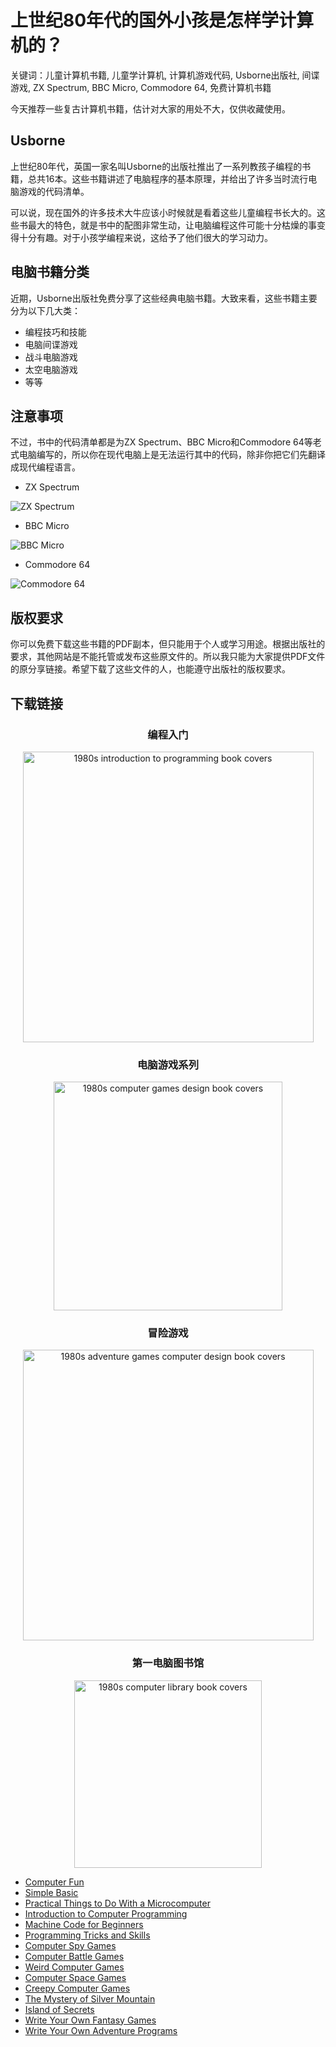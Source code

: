 # 上世纪80年代的国外小孩是怎样学计算机的？

关键词：儿童计算机书籍, 儿童学计算机, 计算机游戏代码, Usborne出版社, 间谍游戏, ZX Spectrum, BBC Micro, Commodore 64, 免费计算机书籍

今天推荐一些复古计算机书籍，估计对大家的用处不大，仅供收藏使用。

## Usborne

上世纪80年代，英国一家名叫Usborne的出版社推出了一系列教孩子编程的书籍，总共16本。这些书籍讲述了电脑程序的基本原理，并给出了许多当时流行电脑游戏的代码清单。

可以说，现在国外的许多技术大牛应该小时候就是看着这些儿童编程书长大的。这些书最大的特色，就是书中的配图非常生动，让电脑编程这件可能十分枯燥的事变得十分有趣。对于小孩学编程来说，这给予了他们很大的学习动力。

## 电脑书籍分类

近期，Usborne出版社免费分享了这些经典电脑书籍。大致来看，这些书籍主要分为以下几大类：

- 编程技巧和技能
- 电脑间谍游戏
- 战斗电脑游戏
- 太空电脑游戏
- 等等

## 注意事项

不过，书中的代码清单都是为ZX Spectrum、BBC Micro和Commodore 64等老式电脑编写的，所以你在现代电脑上是无法运行其中的代码，除非你把它们先翻译成现代编程语言。

- ZX Spectrum

![ZX Spectrum](http://photo.weibo.com/5721028293/photos/detail/photo_id/3957761493857671/album_id/3928564994045432)

- BBC Micro

![BBC Micro](http://ww1.sinaimg.cn/mw690/006faQNTgw1f2brqnxfapj30hc09wdgh.jpg)

- Commodore 64

![Commodore 64](http://ww1.sinaimg.cn/mw690/006faQNTgw1f2brqodwq0j30g7092752.jpg)

## 版权要求

你可以免费下载这些书籍的PDF副本，但只能用于个人或学习用途。根据出版社的要求，其他网站是不能托管或发布这些原文件的。所以我只能为大家提供PDF文件的原分享链接。希望下载了这些文件的人，也能遵守出版社的版权要求。

## 下载链接

<div style="text-align: center;">
    <h3>编程入门</h3>
    <p><img style="margin: 0px 0px 0px 0px;" src="http://www.raspberrypi-spy.co.uk/wp-content/uploads/2016/02/introduction-to-programming-books.jpg" alt="1980s introduction to programming book covers" usemap="#Map" width="465" border="0" class="no-display appear"></p>
    <map id="Map" name="Map">
        <area alt="Programming Tricks and Skills" coords="1,2,107,154" shape="rect" href="http://www.usborne.com/downloads/books/1980s-computer-books/programming-tricks-and-skills.pdf" target="_blank">
        <area alt="Machine Code for Beginners" coords="119,2,225,154" shape="rect" href="http://www.usborne.com/downloads/books/1980s-computer-books/machine-code-for-beginners.pdf" target="_blank">
        <area alt="Computer Programming: Basic for Beginners" coords="237,2,344,154" shape="rect" href="http://www.usborne.com/downloads/books/1980s-computer-books/computer-programming.pdf" target="_blank">
        <area alt="Practical Things to do With a Microcomputer" coords="356,2,463,154" shape="rect" href="http://www.usborne.com/downloads/books/1980s-computer-books/practical-things-to-do-with-a-microcomputer.pdf" target="_blank"> </map>
    <h3>电脑游戏系列</h3>
    <p><img style="margin: 0px 0px 0px 0px;" src="http://www.raspberrypi-spy.co.uk/wp-content/uploads/2016/02/computer-games-listings.jpg" alt="1980s computer games design book covers" usemap="#Map2" width="366" border="0" class="no-display appear"></p>
    <map id="Map2" name="Map2">
        <area alt="Computer Battlegames" coords="59,97,165,249" shape="rect" href="http://www.usborne.com/downloads/books/1980s-computer-books/computer-battlegames.pdf" target="_blank">
        <area alt="Computer Spacegames" coords="198,97,305,249" shape="rect" href="http://www.usborne.com/downloads/books/1980s-computer-books/computer-spacegames.pdf" target="_blank">
        <area alt="Computer Spy Games" coords="2,2,110,155" shape="rect" href="http://www.usborne.com/downloads/books/1980s-computer-books/computer-spy-games.pdf" target="_blank">
        <area alt="Weird Computer Games" coords="129,2,237,155" shape="rect" href="http://www.usborne.com/downloads/books/1980s-computer-books/weird-computer-games.pdf" target="_blank">
        <area alt="Creepy Computer Games" coords="257,2,364,155" shape="rect" href="http://www.usborne.com/downloads/books/1980s-computer-books/creepy-computer-games.pdf" target="_blank"> </map>
    <h3>冒险游戏</h3>
    <p><img style="margin: 0px 0px 0px 0px;" src="http://www.raspberrypi-spy.co.uk/wp-content/uploads/2016/02/adventure-games-computer-books.jpg" alt="1980s adventure games computer design book covers" usemap="#Map3" width="465" border="0" class="no-display appear"></p>
    <map id="Map3" name="Map3">
        <area alt="The Mystery of Silver Mountain" coords="1,2,110,154" shape="rect" href="http://www.usborne.com/downloads/books/1980s-computer-books/the-mystery-of-silver-mountain.pdf" target="_blank">
        <area alt="Island of Secrets" coords="121,2,228,154" shape="rect" href="http://www.usborne.com/downloads/books/1980s-computer-books/island-of-secrets.pdf" target="_blank">
        <area alt="Fantasy Games" coords="238,2,345,154" shape="rect" href="http://www.usborne.com/downloads/books/1980s-computer-books/write-your-own-fantasy-games.pdf" target="_blank">
        <area alt="Adventure Programs" coords="354,2,464,154" shape="rect" href="http://www.usborne.com/downloads/books/1980s-computer-books/write-your-own-adventure-programs.pdf" target="_blank"> </map>
    <h3>第一电脑图书馆</h3>
    <p><img style="margin: 0px 0px 0px 0px;" src="http://www.raspberrypi-spy.co.uk/wp-content/uploads/2016/02/first-computer-library.jpg" alt="1980s computer library book covers" usemap="#Map4" width="300" border="0" class="no-display appear"></p>
    <map id="Map4" name="Map4">
        <area alt="Computer Fun" coords="9,1,143,143" shape="rect" href="http://www.usborne.com/downloads/books/1980s-computer-books/computer-fun.pdf" target="_blank">
        <area alt="Simple Basic" coords="158,1,291,143" shape="rect" href="http://www.usborne.com/downloads/books/1980s-computer-books/simple-basic.pdf" target="_blank"> </map>
</div>

- [Computer Fun](http://www.usborne.com/downloads/books/1980s-computer-books/computer-fun.pdf)
- [Simple Basic](http://www.usborne.com/downloads/books/1980s-computer-books/simple-basic.pdf)
- [Practical Things to Do With a Microcomputer](http://www.usborne.com/downloads/books/1980s-computer-books/practical-things-to-do-with-a-microcomputer.pdf)
- [Introduction to Computer Programming](http://www.usborne.com/downloads/books/1980s-computer-books/computer-programming.pdf)
- [Machine Code for Beginners](http://www.usborne.com/downloads/books/1980s-computer-books/machine-code-for-beginners.pdf)
- [Programming Tricks and Skills](http://www.usborne.com/downloads/books/1980s-computer-books/programming-tricks-and-skills.pdf)
- [Computer Spy Games](http://www.usborne.com/downloads/books/1980s-computer-books/computer-spy-games.pdf)
- [Computer Battle Games](http://www.usborne.com/downloads/books/1980s-computer-books/computer-battlegames.pdf)
- [Weird Computer Games](http://www.usborne.com/downloads/books/1980s-computer-books/weird-computer-games.pdf)
- [Computer Space Games](http://www.usborne.com/downloads/books/1980s-computer-books/computer-spacegames.pdf)
- [Creepy Computer Games](http://www.usborne.com/downloads/books/1980s-computer-books/creepy-computer-games.pdf)
- [The Mystery of Silver Mountain](http://www.usborne.com/downloads/books/1980s-computer-books/the-mystery-of-silver-mountain.pdf)
- [Island of Secrets](http://www.usborne.com/downloads/books/1980s-computer-books/island-of-secrets.pdf)
- [Write Your Own Fantasy Games](http://www.usborne.com/downloads/books/1980s-computer-books/write-your-own-fantasy-games.pdf)
- [Write Your Own Adventure Programs](http://www.usborne.com/downloads/books/1980s-computer-books/write-your-own-adventure-programs.pdf)